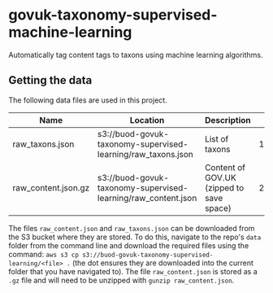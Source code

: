 # govuk-taxonomy-supervised-machine-learning

Automatically tag content tags to taxons using machine learning algorithms.

## Getting the data

The following data files are used in this project.

|Name|Location|Description|Size|Updated|
|---|---|---|---|---|
|raw_taxons.json|s3://buod-govuk-taxonomy-supervised-learning/raw_taxons.json|List of taxons|1.1MB|2017-11-22|
|raw_content.json.gz|s3://buod-govuk-taxonomy-supervised-learning/raw_content.json|Content of GOV.UK (zipped to save space)|224MB|2017-11-22|

The files `raw_content.json` and `raw_taxons.json` can be downloaded from the S3 bucket where they are stored. To do this, navigate to the repo's `data` folder from the command line and download the required files using the command: `aws s3 cp s3://buod-govuk-taxonomy-supervised-learning/<file> .` (the dot ensures they are downloaded into the current folder that you have navigated to). The file `raw_content.json` is stored as a `.gz` file and will need to be unzipped with `gunzip raw_content.json`.

